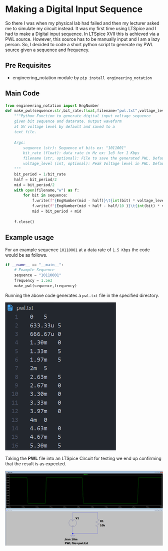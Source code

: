 # Making a Digital Input Sequence

So there I was when my physical lab had failed and then my lecturer asked me to simulate my circuit instead. It was my first time using LTSpice and I had to make a Digital input sequence. In LTSpice XVII this is achieved via a PWL source. However, this source has to be manually input and I am a lazy person. So, I decided to code a short python script to generate my PWL source given a sequence and frequency.

## Pre Requisites

- engineering_notation module by `pip install engineering_notation`

## Main Code

```python
from engineering_notation import EngNumber
def make_pwl(sequence:str,bit_rate:float,filename="pwl.txt",voltage_level = 5):
    """Python Function to generate digital input voltage sequence
    given bit sequence and datarate. Output waveform
    at 5V voltage level by default and saved to a
    text file.

    Args:
        sequence (str): Sequence of bits ex: "1011001"
        bit_rate (float): data rate in Hz ex: 1e3 for 1 Kbps
        filename (str, optional): File to save the generated PWL. Defaults to "pwl.txt".
        voltage_level (int, optional): Peak Voltage level in PWL. Defaults to 5.
    """ 
    bit_period = 1/bit_rate
    half = bit_period/2
    mid = bit_period/2
    with open(filename,"w") as f:
        for bit in sequence:
            f.write(f"{EngNumber(mid - half)}\t{int(bit) * voltage_level}\n")
            f.write(f"{EngNumber(mid + half - half/10 )}\t{int(bit) * voltage_level}\n")
            mid = bit_period + mid
            
    f.close()
```

## Example usage

For an example sequence `10110001` at a data rate of `1.5 Kbps` the code would be as follows. 

```python
if __name__ == "__main__":
    # Example Sequence
    sequence = "10110001"
    frequency = 1.5e3
    make_pwl(sequence,frequency) 
```

Running the above code generates a `pwl.txt` file in the specified directory.

<img title="" src="https://raw.githubusercontent.com/Prof-Iz/PWL-GENERATOR-PY/main/assets/2022-02-27-16-07-45-image.png" alt="" data-align="center">

Taking the **PWL** file into an LTSpice Circuit for testing we end up confirming that the result is as expected.

![](https://raw.githubusercontent.com/Prof-Iz/PWL-GENERATOR-PY/main/assets/2022-02-27-16-12-38-image.png)
